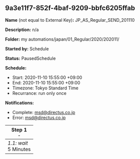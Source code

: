 ## 9a3e11f7-852f-4baf-9209-bbfc6205ffab

**Name** (not equal to External Key)**:** JP_AS_Regular_SEND_201110

**Description:** n/a

**Folder:** my automations/japan/01_Regular/2020/202011/

**Started by:** Schedule

**Status:** PausedSchedule

**Schedule:**

* Start: 2020-11-10 15:55:00 +09:00
* End: 2020-11-10 15:55:00 +09:00
* Timezone: Tokyo Standard Time
* Recurrance: run only once

**Notifications:**

* Complete: msd@directus.co.jp
* Error: msd@directus.co.jp

| Step 1<br>_<small>-</small>_ |
| --- |
| _1.1: wait_<br>5 Minutes |
